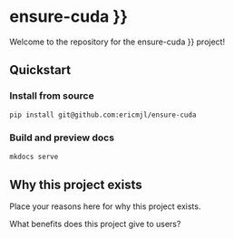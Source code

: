 # ensure-cuda }}

Welcome to the repository for the ensure-cuda }} project!

## Quickstart

<!-- uncomment if relevant
### Install from PyPI

```python
pip install ensure-cuda
```
-->
### Install from source

```bash
pip install git@github.com:ericmjl/ensure-cuda
```

### Build and preview docs

```bash
mkdocs serve
```

## Why this project exists

Place your reasons here for why this project exists.

What benefits does this project give to users?
